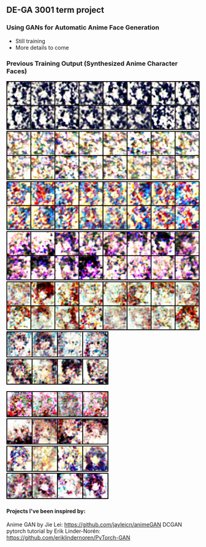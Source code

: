 ## DE-GA 3001 term project

### Using GANs for Automatic Anime Face Generation

* Still training
* More details to come

### Previous Training Output (Synthesized Anime Character Faces)

![1.png](https://github.com/yuepingwang/DCGAN_anime/blob/master/images/1.png)
![166.png](https://github.com/yuepingwang/DCGAN_anime/blob/master/images/166.png)
![554.png](https://github.com/yuepingwang/DCGAN_anime/blob/master/images/554.png)
![707.png](https://github.com/yuepingwang/DCGAN_anime/blob/master/images/707.png)
![860.png](https://github.com/yuepingwang/DCGAN_anime/blob/master/images/860.png)
![893.png](https://github.com/yuepingwang/DCGAN_anime/blob/master/images/893.png)
![936.png](https://github.com/yuepingwang/DCGAN_anime/blob/master/images/936.png)

![1020.png](https://github.com/yuepingwang/DCGAN_anime/blob/master/images/1020.png)
![1062.png](https://github.com/yuepingwang/DCGAN_anime/blob/master/images/1062.png)
![1146.png](https://github.com/yuepingwang/DCGAN_anime/blob/master/images/1146.png)
![1272.png](https://github.com/yuepingwang/DCGAN_anime/blob/master/images/1272.png)

#### Projects I've been inspired by:

Anime GAN by Jie Lei: https://github.com/jayleicn/animeGAN
DCGAN pytorch tutorial by Erik Linder-Norén: https://github.com/eriklindernoren/PyTorch-GAN


